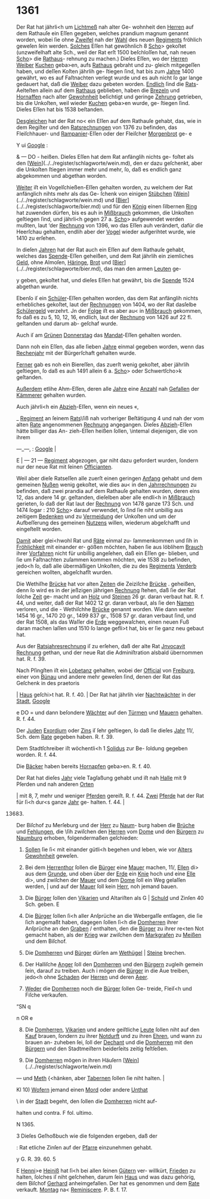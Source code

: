 # 1361

Der Rat hat jährli<h um [Lichtmeß](../../register/worte/lichtmeß.md) nah alter Ge-
wohnheit den [Herren](../../register/worte/herren.md) auf dem Rathauſe ein Eſſen gegeben,
welches prandium magnum genannt worden, wobei ſie
ohne [Zweifel](../../register/worte/zweifel.md) nah der [Wahl](../../register/worte/wahl.md) des neuen [Regiments](../../register/worte/regiments.md) fröhlich
geweſen ſein werden. [Solches](../../register/worte/solches.md) Eſſen hat gewöhnlich
8 [Scho](../../register/worte/scho.md)> gekoſtet (unzweifelhaft alte Sch., weil der Rat
erſt 1500 beſchloſſen hat, nah neuen [Scho](../../register/worte/scho.md)> die [Rathaus](../../register/worte/rathaus.md)-
rehnung zu machen.) Dieſes Eſſen, wo der [Herren](../../register/worte/herren.md)
[Weiber](../../register/worte/weiber.md) [Kuchen](../../register/worte/kuchen.md) geba>en, aufs [Rathaus](../../register/worte/rathaus.md) gebraht und zu-
gleich mitgegeſſen haben, und deſſen Koſten jährlih ge-
ſtiegen ſind, hat bis zum [Jahre](../../register/worte/jahre.md) 1400 gewährt, wo es auf
Faſtnachten verlegt wurde und es auh nicht ſo gar lange
gedauert hat, daß die [Weiber](../../register/worte/weiber.md) dazu gebeten worden.
[Endlich](../../register/worte/endlich.md) ſind die [Rats](../../register/worte/rats.md)-Aelteſten allein auf dem [Rathaus](../../register/worte/rathaus.md)
geblieben, haben die [Brezeln](../../register/worte/brezeln.md) und [Hornaffen](../../register/worte/hornaffen.md) nach alter
[Gewohnheit](../../register/worte/gewohnheit.md) beſichtigt und geringe [Zehrung](../../register/worte/zehrung.md) getrieben, bis
die Unkoſten, weil wieder [Kuchen](../../register/worte/kuchen.md) geba>en wurde, ge-
ſtiegen ſind. Dieſes Eſſen hat bis 1538 beſtanden.

[Desgleichen](../../register/worte/desgleichen.md) hat der Rat no< ein Eſſen auf dem
Rathauſe gehabt, das, wie in dem Regiſter und den
[Ratsrechnungen](../../register/worte/ratsrechnungen.md) von 1376 zu befinden, das Fleiſchhauer-
und [Rampanier](../../register/worte/rampanier.md)-Eſſen oder der Fleiſcher [Morgenbrot](../../register/worte/morgenbrot.md) ge- e

Y ui
[Google](../../register/worte/google.md) :


&
— DO -
heißen. Dieſes Eſſen hat dem Rat anfänglih nichts ge-
foſtet als den [[Wein](../../register/worte/wein.md)](../../register/schlagworte/wein.md), den er dazu geſchenkt, aber die
Unkoſten ſtiegen immer mehr und mehr, ſo, daß es endlich
ganz abgekommen und abgethan worden.

[Weiter](../../register/worte/weiter.md) iſt ein Vogelſchießen-Eſſen gehalten worden,
zu welchem der Rat anfänglich nihts mehr als das Ge-
ſchenk von einigen [Stübchen](../../register/worte/stübchen.md) [[Wein](../../register/worte/wein.md)](../../register/schlagworte/wein.md) und [[Bier](../../register/worte/bier.md)](../../register/schlagworte/bier.md) und für den
[König](../../register/worte/könig.md) einen ſilbernen [Ring](../../register/worte/ring.md) hat zuwenden dürfen, bis es
auh in [Mißbrauch](../../register/orte/mißbrauch.md) gekommen, die Unkoſten geſtiegen ſind,
und jährli<h gegen 27 a. [Scho](../../register/worte/scho.md)> aufgewendet werden
mußten, laut ‘der [Rechnung](../../register/worte/rechnung.md) von 1396, wo das Eſſen auh
verändert, dafür die Heerſchau gehalten, endlih aber der
[Vogel](../../register/worte/vogel.md) wieder aufgerihtet wurde, wie 1410 zu erſehen.

In dieſen [Jahren](../../register/worte/jahren.md) hat der Rat auch ein Eſſen auf
dem Rathauſe gehabt, welches das [Spende](../../register/worte/spende.md)-Eſſen geheißen,
und dem Rat jährlih ein ziemliches [Geld](../../register/worte/geld.md), ohne Almoſen,
[Häringe](../../register/worte/häringe.md), [Brot](../../register/worte/brot.md) und [[Bier](../../register/worte/bier.md)](../../register/schlagworte/bier.md), das man den armen [Leuten](../../register/worte/leuten.md) ge-

y geben, gekoſtet hat, und dieſes Eſſen hat gewährt, bis die
[Spende](../../register/worte/spende.md) 1524 abgethan wurde.

Ebenſo iſ ein [Schüler](../../register/worte/schüler.md)-Eſſen gehalten worden, das
dem Rat anfänglih nichts erhebliches gekoſtet, laut der
[Rechnungen](../../register/worte/rechnungen.md) von 1404, wo der Rat dasſelbe [Schülergeld](../../register/worte/schülergeld.md)
verzehrt. Jn der [Folge](../../register/worte/folge.md) iſt es aber au< in [Mißbrauch](../../register/orte/mißbrauch.md)
gekommen, fo daß es zu 5, 10, 12, 16, endlich, laut der
[Rechnung](../../register/worte/rechnung.md) von 1426 auf 22 fl. geſtanden und darum ab-
geſchaf wurde.

Auch iſ am [Grünen](../../register/worte/grünen.md) [Donnerstag](../../register/worte/donnerstag.md) das [Mandat](../../register/worte/mandat.md)-Eſſen
gehalten worden.

Dann noh ein Eſſen, das alle ſieben [Jahre](../../register/worte/jahre.md) einmal
gegeben worden, wenn das [Rechenjahr](../../register/worte/rechenjahr.md) mit der Bürgerſchaft
gehalten wurde.

[Ferner](../../register/worte/ferner.md) gab es noh ein Biereſſen, das zuerſt wenig
gekoſtet, aber jährlih geſtiegen, ſo daß es auh 1491
allein 6 a. [Scho](../../register/worte/scho.md)> oder Schwertſcho>k geſtanden.

[Außerdem](../../register/worte/außerdem.md) etlihe Ahm-Eſſen, deren alle [Jahre](../../register/worte/jahre.md) eine
[Anzahl](../../register/worte/anzahl.md) nah [Gefallen](../../register/worte/gefallen.md) der [Kämmerer](../../register/worte/kämmerer.md) gehalten wurden.

Auch jährli<h ein [Abzieh](../../register/worte/abzieh.md)-Eſſen, wenn ein neues «,

_ [Regiment](../../register/worte/regiment.md) an ſeinem [Rats](../../register/worte/rats.md)\ſiß nah vorheriger Beſtätigung 4
und nah der vom alten [Rate](../../register/worte/rate.md) angenommenen [Rechnung](../../register/worte/rechnung.md)
angegangen. Dieſes [Abzieh](../../register/worte/abzieh.md)-Eſſen hätte billiger das An-
zieh-Eſſen heißen ſollen, \intemal diejenigen, die von ihrem

—_—, :
[Google](../../register/worte/google.md) |


E
| — 21 —
[Regiment](../../register/worte/regiment.md) abgezogen, gar niht dazu gefordert wurden,
ſondern nur der neue Rat mit ſeinen [Officianten](../../register/worte/officianten.md).

Weil aber dieſe Ratseſſen alle zuerſt einen geringen
[Anfang](../../register/worte/anfang.md) gehabt und dem gemeinen [Nußen](../../register/worte/nußen.md) wenig gekoſtet,
wie dies au< in den [Jahrrechnungen](../../register/worte/jahrrechnungen.md) zu befinden, daß
zwei prandia auf dem Rathauſe gehalten wurden, deren
eins 12, das andere 14 gr. geſtanden, dieſelben aber alle
endli<h in [Mißbrauch](../../register/orte/mißbrauch.md) gerieten, ſo daß der Rat laut der
[Rechnung](../../register/worte/rechnung.md) von 1478 ganze 173 Sch. und 1474 ſogar :
210 [Scho](../../register/worte/scho.md)> darauf verwendet, ſo ſind ſie niht unbillig
aus zeitigem [Bedenken](../../register/worte/bedenken.md) und zu [Vermeidung](../../register/orte/vermeidung.md) der Unkoſten
und um der Aufbeſſerung des gemeinen [Nutzens](../../register/worte/nutzens.md) willen,
wiederum abgeſchafft und eingeſtellt worden.

[Damit](../../register/worte/damit.md) aber glei<hwohl Rat und [Räte](../../register/worte/räte.md) einmal zu-
ſammenkommen und ſih in [Fröhlichkeit](../../register/orte/fröhlichkeit.md) mit einander er-
gößen möchten, haben ſie aus löblihem [Brauch](../../register/worte/brauch.md) ihrer
[Vorfahren](../../register/worte/vorfahren.md) nicht für unbillig angeſehen, daß ein Eſſen ge-
blieben, und ſie um Faſtnachten zuſammen kommen möchten,
wie 1538 zu befinden, jedo<h ſo, daß alle übermäßigen
Unkoſten, die zu des [Regiments](../../register/worte/regiments.md) [Verderb](../../register/worte/verderb.md) gereichen wollten,
abgeſchafſt wurden.

Die Wethiſhe [Brücke](../../register/worte/brücke.md) hat vor alten [Zeiten](../../register/worte/zeiten.md) die
Zeiziſche [Brücke](../../register/worte/brücke.md) . geheißen, denn ſo wird es in der jeßzigen
jährigen [Rechnung](../../register/worte/rechnung.md) ſtehen, daß ſie der Rat ſolche [Zeit](../../register/worte/zeit.md) ge-
macht und an [Holz](../../register/worte/holz.md) und [Steinen](../../register/worte/steinen.md) 26 gr. daran verbaut
hat. R. f. 44, und weiter, daß der Rat 1402 12 gr.
daran verbaut, als ſie den [Namen](../../register/worte/namen.md) verloren, und die -
Wethiſchhe [Brücke](../../register/worte/brücke.md) genannt worden. Wie dann weiter
1454 16 gr., 1470 20 gr., 1499 837 gr., 1508 57 gr.
daran verbaut ſind, und der Rat 1508, als das Waſſer
die [Erde](../../register/worte/erde.md) weggewaſchen, einen neuen Fuß daran machen
laſſen und 1510 ſo lange gefli>t hat, bis er ſie ganz neu
gebaut hat.

Aus der [Ratsjahresrechnung](../../register/worte/ratsjahresrechnung.md) iſ zu erſehen, daß der
alte Rat [Jnvocavit](../../register/worte/jnvocavit.md) [Rechnung](../../register/worte/rechnung.md) gethan, und der neue Rat
die Adminiſtration alsbald übernommen hat. R. f. 39.

Nach Pſingſten iſt ein [Lobetanz](../../register/worte/lobetanz.md) gehalten, wobei der
[Official](../../register/worte/official.md) von [Freiburg](../../register/orte/freiburg.md), einer von [Bünau](../../register/orte/bünau.md) und andere mehr
geweſen ſind, denen der Rat das Geſchenk in des praetoris

| [Haus](../../register/worte/haus.md) geſchi>t hat. R. f. 40.
| Der Rat hat jährlih vier [Nachtwächter](../../register/worte/nachtwächter.md) in der [Stadt](../../register/worte/stadt.md),
[Google](../../register/worte/google.md)


e DO =
und dann beſondere [Wächter](../../register/worte/wächter.md) auf den [Türmen](../../register/worte/türmen.md) und [Mauern](../../register/worte/mauern.md)
gehalten. R. f. 44.

Der [Juden](../../register/worte/juden.md) [Exordium](../../register/worte/exordium.md) oder [Zins](../../register/worte/zins.md) iſ ſehr geſtiegen, ſo
daß ſie dieſes [Jahr](../../register/worte/jahr.md) 11/, Sch. dem [Rate](../../register/worte/rate.md) gegeben haben.
R. f. 39.

Dem Stadtſchreiber iſt wöchentli<h 1 [Solidus](../../register/worte/solidus.md) zur Be-
ſoldung gegeben worden. R. f. 44.

Die [Bäcker](../../register/worte/bäcker.md) haben bereits [Hornapfen](../../register/worte/hornapfen.md) geba>en. R. f. 40.

Der Rat hat dieſes [Jahr](../../register/worte/jahr.md) viele Tagſaßung gehabt und
iſt nah [Halle](../../register/worte/halle.md) mit 9 Pſerden und nah anderen [Orten](../../register/worte/orten.md)

| mit 8, 7, mehr und weniger [Pferden](../../register/worte/pferden.md) gereiſt. R. f. 44.
[Zwei](../../register/worte/zwei.md) [Pferde](../../register/worte/pferde.md) hat der Rat für ſi<h dur<s ganze [Jahr](../../register/worte/jahr.md) ge-
halten. f. 44. |

13683.

Der Biſchof zu Merſeburg und der [Herr](../../register/worte/herr.md) zu [Naum](../../register/worte/naum.md)-
burg haben die [Brüche](../../register/worte/brüche.md) und [Fehlungen](../../register/worte/fehlungen.md), die \ſih zwiſchen
den [Herren](../../register/worte/herren.md) vom [Dome](../../register/worte/dome.md) und den [Bürgern](../../register/worte/bürgern.md) zu [Naumburg](../../register/orte/naumburg.md)
erhoben, folgendermaßen geſchieden:

1) [Sollen](../../register/worte/sollen.md) ſie ſi< mit einander gütli<h begehen und
leben, wie vor [Alters](../../register/worte/alters.md) [Gewohnheit](../../register/worte/gewohnheit.md) geweſen.

2) Bei dem [Herrenthor](../../register/worte/herrenthor.md) ſollen die [Bürger](../../register/worte/bürger.md) eine [Mauer](../../register/worte/mauer.md)
machen, 11/, [Ellen](../../register/worte/ellen.md) di> aus dem [Grunde](../../register/worte/grunde.md), und oben über
der [Erde](../../register/worte/erde.md) ein [Knie](../../register/worte/knie.md) hoch und eine [Elle](../../register/worte/elle.md) di>, und zwiſchen
der [Mauer](../../register/worte/mauer.md) und dem [Dome](../../register/worte/dome.md) ſoll ein Weg gelaſſen werden, |
und auf der [Mauer](../../register/worte/mauer.md) ſoll kein [Herr](../../register/worte/herr.md), noh jemand bauen.

3) Die [Bürger](../../register/worte/bürger.md) ſollen den [Vikarien](../../register/worte/vikarien.md) und Altariſten als G |
[Schuld](../../register/worte/schuld.md) und Zinſen 40 Sch. geben. E

4) Die [Bürger](../../register/worte/bürger.md) ſollen ſi<h aller Anſprüche an die
Webergaſſe entſagen, die ſie ſich angemaßt haben, dagegen
ſollen ſi<h die [Domherren](../../register/worte/domherren.md) ihrer Anſprüche an den [Graben](../../register/worte/graben.md) /
enthalten, den die [Bürger](../../register/worte/bürger.md) zu ihrer re<ten Not gemacht
haben, als der [Krieg](../../register/worte/krieg.md) war zwiſchen dem [Markgrafen](../../register/worte/markgrafen.md) zu
[Meißen](../../register/orte/meißen.md) und dem Biſchof.

5) Die [Domherren](../../register/worte/domherren.md) und [Bürger](../../register/worte/bürger.md) dürſen am [Wethügel](../../register/worte/wethügel.md) |
[Steine](../../register/worte/steine.md) brechen.

6) Der Halliſche [Anger](../../register/worte/anger.md) ſoll den [Domherren](../../register/worte/domherren.md) und den
[Bürgern](../../register/worte/bürgern.md) zugleih gemein ſein, darauf zu treiben. Auch i
mögen die [Bürger](../../register/worte/bürger.md) in die Aue treiben, jedo<h ohne
[Schaden](../../register/worte/schaden.md) der [Herren](../../register/worte/herren.md) und deren [Aeer](../../register/worte/aeer.md).

7) [Weder](../../register/worte/weder.md) die [Domherren](../../register/worte/domherren.md) noch die [Bürger](../../register/worte/bürger.md) ſollen Ge-
treide, Fleiſ<h und Fiſche verkaufen.

“SN q


n OR e

8) Die [Domherren](../../register/worte/domherren.md), [Vikarien](../../register/worte/vikarien.md) und andere geiſtliche
[Leute](../../register/worte/leute.md) ſollen niht auf den [Kauf](../../register/worte/kauf.md) brauen, ſondern zu ihrer
[Notdurft](../../register/worte/notdurft.md) und zu ihren [Ehren](../../register/worte/ehren.md), und wann zu brauen an-
zuheben ſei, ſoll der [Dechant](../../register/worte/dechant.md) und die [Domherren](../../register/worte/domherren.md) mit den
[Bürgern](../../register/worte/bürgern.md) und den Stadtmeiſtern beiderſeits zeitig feſtſeßen.

9) Die [Domherren](../../register/worte/domherren.md) mögen in ihren Häuſern [[Wein](../../register/worte/wein.md)](../../register/schlagworte/wein.md)

— und [Meth](../../register/worte/meth.md) \{<hänken, aber [Tabernen](../../register/worte/tabernen.md) ſollen ſie niht halten. |

Kl 10) [Wofern](../../register/worte/wofern.md) jemand einen [Mord](../../register/worte/mord.md) oder andere [Unthat](../../register/worte/unthat.md)

\ in der [Stadt](../../register/worte/stadt.md) begeht, den ſollen die [Domherren](../../register/worte/domherren.md) nicht auf-

halten und contra. F fol. ultimo.

N 1365.

3 Dieſes Geſhoßbuch wie die folgenden ergeben, daß der

: Rat etliche Zinſen auf der [Pfarre](../../register/worte/pfarre.md) einzunehmen gehabt.

y G. R. 39. 60. 5

E [Henni](../../register/worte/henni.md)>e [Heiniß](../../register/worte/heiniß.md) hat ſi<h bei allen ſeinen [Gütern](../../register/worte/gütern.md) ver-
willkürt, [Frieden](../../register/worte/frieden.md) zu halten, ſolches iſ niht geſchehen,
darum ſein [Haus](../../register/worte/haus.md) und was dazu gehörig, dem Biſchof
[Gerhard](../../register/worte/gerhard.md) anheimgefallen. Der hat es genommen und dem
[Rate](../../register/worte/rate.md) verkauft. [Montag](../../register/worte/montag.md) na< [Reminiscere](../../register/worte/reminiscere.md). P. B. f. 17.
